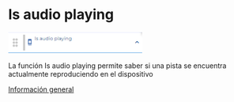 # Is audio playing

![](../../../../.gitbook/assets/image%20%28620%29.png)

La función Is audio playing permite saber si una pista se encuentra actualmente reproduciendo en el dispositivo

[Información general](https://docs.apphive.io/reference/funciones/informacion-general-de-las-funciones) 

